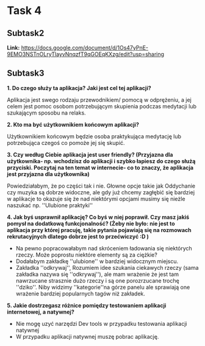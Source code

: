 # Task 4
## Subtask2
**Link:**
https://docs.google.com/document/d/1Os47yPnE-9EMO3NSTnOLryTlayvNnqzfT9qGOEqKXzg/edit?usp=sharing
## Subtask3
**1. Do czego służy ta aplikacja? Jaki jest cel tej aplikacji?**

Aplikacja jest swego rodzaju przewodnikiem/ pomocą w odprężeniu, a jej celem jest pomoc osobom potrzebującym skupienia podczas medytacji lub szukającym sposobu na relaks. 

**2. Kto ma być użytkownikiem końcowym aplikacji?**

Użytkownikiem końcowym będzie osoba praktykująca medytację lub potrzebująca czegoś co pomoże jej się skupić.

**3. Czy według Ciebie aplikacja jest user friendly? (Przyjazna dla użytkownika- np. wchodzisz do aplikacji i szybko łapiesz do czego służą przyciski. Poczytaj na ten temat w internecie- co to znaczy, że aplikacja jest przyjazna dla użytkownika)**

Powiedziałabym, że po części tak i nie. Głowne opcje takie jak Oddychanie czy muzyka są dobrze widoczne, ale gdy już chcemy zagłębić się bardziej w aplikacje to okazuje się że nad niektórymi opcjami musimy się nieżle naszukać np. ''Ulubione praktyki''

**4. Jak byś usprawnił aplikację? Co byś w niej poprawił. Czy masz jakiś pomysł na dodatkową funkcjonalność? (Żeby nie było: nie jest to aplikacja przy której pracuję, takie pytania pojawiają się na rozmowach rekrutacyjnych dlatego dobrze jest to przećwiczyć :D )**

- Na pewno popracowałabym nad skróceniem ładowania się niektórych rzeczy. Może poprostu niektóre elementy są za ciężkie? 
- Dodałabym zakładkę ''ulubione'' w bardziej widocznym miejscu.
- Zakładka ''odkrywaj'', Rozumiem idee szukania ciekawych rzeczy (sama zakładka nazywa się ''odkrywaj''), ale mam wrażenie że jest tam nawrzucane strasznie dużo rzeczy i są one porozrzucane trochę ''dziko''. Niby widzimy ''kategorie''na górze panelu ale sprawiają one wrażenie bardziej popularnych tagów niż zakładek.


**5. Jakie dostrzegasz różnice pomiędzy testowaniem aplikacji internetowej, a natywnej?**

- Nie mogę uzyć narzędzi Dev tools w przypadku testowania aplikacji natywnej
- W przypadku aplikacji natywnej muszę pobrac aplikację.




